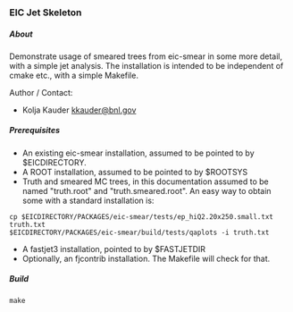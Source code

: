 ### EIC Jet Skeleton ###

##### About #####

Demonstrate usage of smeared trees from eic-smear in some more detail, with a simple jet analysis.
The installation is intended to be independent of cmake etc., with a simple Makefile.


Author / Contact:
* Kolja Kauder <kkauder@bnl.gov>

##### Prerequisites #####

* An existing eic-smear installation, assumed to be pointed to by $EICDIRECTORY.
* A ROOT installation, assumed to be pointed to by $ROOTSYS
* Truth and smeared MC trees, in this documentation assumed to be named "truth.root" and "truth.smeared.root".
An easy way to obtain some with a standard installation is:
```
cp $EICDIRECTORY/PACKAGES/eic-smear/tests/ep_hiQ2.20x250.small.txt truth.txt
$EICDIRECTORY/PACKAGES/eic-smear/build/tests/qaplots -i truth.txt
```
* A fastjet3 installation, pointed to by $FASTJETDIR
* Optionally, an fjcontrib installation. The Makefile will check for that.

##### Build #####
```
make
```



